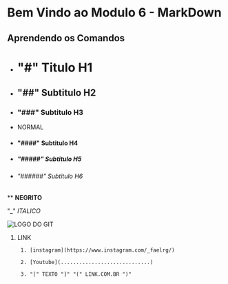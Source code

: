 # Bem Vindo ao Modulo 6 - MarkDown

## Aprendendo os Comandos

* # "#" Titulo H1 

* ## "##" Subtitulo H2

* ### "###" Subtitulo H3

* NORMAL

* #### "####" Subtitulo H4 

* ##### "#####" Subtitulo H5

* ###### "######" Subtitulo H6

** **NEGRITO**

"_" _ITALICO_

![LOGO DO GIT](https://fjorgemota.com/wp-content/uploads/2016/01/logo-git.png)


1. LINK

        1. [instagram](https://www.instagram.com/_faelrg/)

        2. [Youtube](.............................)

        3. "[" TEXTO "]" "(" LINK.COM.BR ")"


